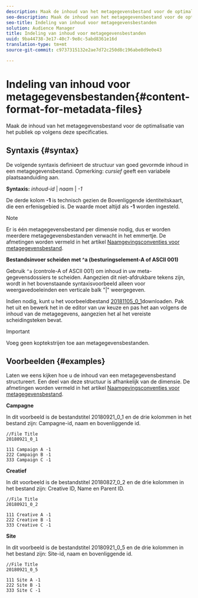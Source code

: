 ```yaml
---
description: Maak de inhoud van het metagegevensbestand voor de optimalisatie van het publiek op volgens deze specificaties.
seo-description: Maak de inhoud van het metagegevensbestand voor de optimalisatie van het publiek op volgens deze specificaties.
seo-title: Indeling van inhoud voor metagegevensbestanden
solution: Audience Manager
title: Indeling van inhoud voor metagegevensbestanden
uuid: 9ba44738-3e17-40c7-9e8c-5abd8361e16d
translation-type: tm+mt
source-git-commit: c9737315132e2ae7d72c250d8c196abe8d9e0e43

---
```



# Indeling van inhoud voor metagegevensbestanden{#content-format-for-metadata-files}

Maak de inhoud van het metagegevensbestand voor de optimalisatie van het publiek op volgens deze specificaties.

## Syntaxis {#syntax}

De volgende syntaxis definieert de structuur van goed gevormde inhoud in een metagegevensbestand. Opmerking: *cursief* geeft een variabele plaatsaanduiding aan.

**Syntaxis:**  *inhoud-id* | *naam* | *-1*

<!--In the contents syntax, you'll notice a parent ID variable. Don't confuse it with the parent ID used in the [metadata file name](../../../reporting/audience-optimization-reports/metadata-files-intro/metadata-file-names.md). These 2 variables seem similar, but they represent different things. In the file name, the parent ID corresponds to a category like "campaign" (ID 1), "placement" (ID 3), or "tactic" (ID 9), etc. In the file body:-->

De derde kolom **-1** is technisch gezien de Bovenliggende identiteitskaart, die een erfenisgebied is. De waarde moet altijd als **-1** worden ingesteld.

>[!NOTE]
>
>Er is één metagegevensbestand per dimensie nodig, dus er worden meerdere metagegevensbestanden verwacht in het emmertje. De afmetingen worden vermeld in het artikel [Naamgevingsconventies voor metagegevensbestand](../../../reporting/audience-optimization-reports/metadata-files-intro/metadata-file-names.md#child-dimension).

**Bestandsinvoer scheiden met ^a (besturingselement-A of ASCII 001)**

Gebruik `^a` (controle-A of ASCII 001) om inhoud in uw meta-gegevensdossiers te scheiden. Aangezien dit niet-afdrukbare tekens zijn, wordt in het bovenstaande syntaxisvoorbeeld alleen voor weergavedoeleinden een verticale balk &quot;|&quot; weergegeven.

Indien nodig, kunt u het voorbeeldbestand [20181105_0_1](assets/20181105_0_1.zip)downloaden. Pak het uit en bewerk het in de editor van uw keuze en pas het aan volgens de inhoud van de metagegevens, aangezien het al het vereiste scheidingsteken bevat.

>[!IMPORTANT]
>
>Voeg geen koptekstrijen toe aan metagegevensbestanden.

## Voorbeelden {#examples}

Laten we eens kijken hoe u de inhoud van een metagegevensbestand structureert. Een deel van deze structuur is afhankelijk van de dimensie. De afmetingen worden vermeld in het artikel [Naamgevingsconventies voor metagegevensbestand](../../../reporting/audience-optimization-reports/metadata-files-intro/metadata-file-names.md#child-dimension).

**Campagne**

In dit voorbeeld is de bestandstitel 20180921_0_1 en de drie kolommen in het bestand zijn: Campagne-id, naam en bovenliggende id.

<!--Let's say you want to populate the creative drop down menu with creative names from a particular campaign. In this case, your metadata file name would include ID 1 (campaign) and ID 2 (creative). Following the content syntax, your metadata file would contain the creative ID, creative name, and actual campaign ID.-->

```
//File Title
20180921_0_1

111 Campaign A -1
222 Campaign B -1
333 Campaign C -1
```

**Creatief**

In dit voorbeeld is de bestandstitel 20180827_0_2 en de drie kolommen in het bestand zijn: Creative ID, Name en Parent ID.

```
//File Title
20180921_0_2

111 Creative A -1
222 Creative B -1
333 Creative C -1
```

**Site**

In dit voorbeeld is de bestandstitel 20180921_0_5 en de drie kolommen in het bestand zijn: Site-id, naam en bovenliggende id.

```
//File Title
20180921_0_5

111 Site A -1
222 Site B -1
333 Site C -1
```
